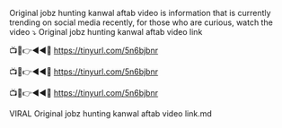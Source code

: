Original jobz hunting kanwal aftab video is information that is currently trending on social media recently, for those who are curious, watch the video ⤵
Original jobz hunting kanwal aftab video link


📺📱👉◄◄🔴  https://tinyurl.com/5n6bjbnr

📺📱👉◄◄🔴  https://tinyurl.com/5n6bjbnr

📺📱👉◄◄🔴  https://tinyurl.com/5n6bjbnr


VIRAL Original jobz hunting kanwal aftab video link.md
